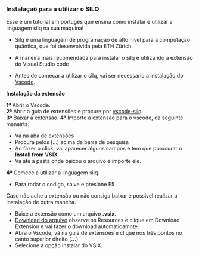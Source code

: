 ### Instalaçaõ para a utilizar o SILQ

Esse é um tutorial em portugês que ensina como instalar e utilizar a linguagem silq na sua maquina!

* Silq é uma linguagem de programação de alto nivel para a computação quântica, que foi desenvolvida pela ETH Zürich.

* A maneira mais recomendada para instalar o silq é utilizando a extensão do Visual Studio code

* Antes de começar a utilizar o silq, vai ser necessario a instalação do  <a href="https://code.visualstudio.com/download">Vscode</a>.

<strong>Instalação da extensão</strong>

  <strong>1ª</strong> Abrir o Vscode.<br>
  <strong>2ª</strong> Abrir a guia de extensões e procure por <u>vscode-silq</u>.<br>
  <strong>3ª</strong> Baixar a extensão.
  <strong>4ª</strong> Importe a extensão para o vscode, da seguinte maneirta:
  * Vá na aba de extensões
  * Procura pelos (...)  acima da barra de pesquisa
  * Ao fazer o click, vai aparecer alguns campos e tem que pprocurar o <strong>Install from VSIX</strong>
  * Vá até a pasta onde baixou o arquivo e importe ele.
  
  <strong>4ª</strong> Comece a utilizar a linguagem silq.
  * Para rodar o codigo, salve e presione F5 

Caso não ache a extensão ou não consiga baixar é possivel realizar a instalação de outra maneira.

* Baixe a extensão como um arquivo <strong>.vsix</strong>.
* <a href="https://marketplace.visualstudio.com/items?itemName=eth-sri.vscode-silq">Download do arquivo</a> observe os Resources e clique em Download Extension e vai fazer o download automaticamnte.
* Abra o Vscode, vá na guia de extensões e clique nos três pontos no canto superior direito (<strong>...</strong>).
* Selecione a opção instalar do VSIX.

